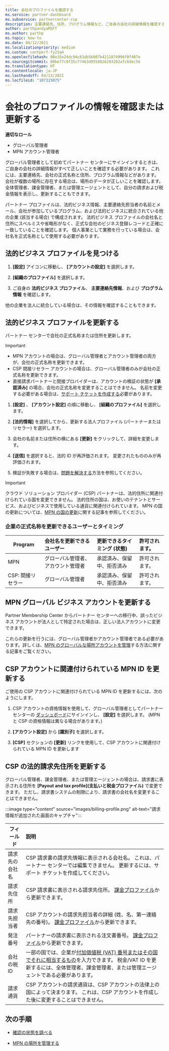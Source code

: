 ```yaml
---
title: 会社のプロファイルを確認する
ms.service: partner-dashboard
ms.subservice: partnercenter-csp
description: 主要連絡先、住所、プログラム情報など、ご自身の会社の詳細情報を確認する方法について説明します。 また、法的住所や請求先住所を更新することもできます。
author: parthpandyaMSFT
ms.author: parthp
ms.topic: how-to
ms.date: 04/12/2021
ms.localizationpriority: medium
ms.custom: contperf-fy21q4
ms.openlocfilehash: 08e35e24dc94c81db56807b4211874996f0f487e
ms.sourcegitcommit: 89be77c9f35c77463d9558826293202afc6dec56
ms.translationtype: HT
ms.contentlocale: ja-JP
ms.lasthandoff: 04/13/2021
ms.locfileid: "107315875"
---
```

# <a name="verify-or-update-your-company-profile-information"></a>会社のプロファイルの情報を確認または更新する 

**適切なロール**

- グローバル管理者
- MPN アカウント管理者

グローバル管理者として初めてパートナー センターにサインインするときは、ご自身の会社の詳細情報がすべて正しいことを確認する必要があります。 これには、主要連絡先、会社の正式名称と住所、プログラム情報などがあります。 会社が複数の場所に存在する場合は、場所のデータが正しいことを確認します。 全体管理者、課金管理者、または管理エージェントとして、自分の請求および税金情報を表示し、更新することもできます。

パートナー プロファイルは、法的ビジネス情報、主要連絡先担当者の名前とメール、会社が参加しているプログラム、および法的ビジネスに統合されている他の企業 (該当する場合) で構成されます。 法的ビジネス プロファイルの会社名と住所にスペルミスや省略形がなく、正式な会社のビジネス登録レコードと正確に一致していることを確認します。 個人事業として業務を行っている場合は、会社名を正式名称として使用する必要があります。


## <a name="locate-the-legal-business-profile"></a>法的ビジネス プロファイルを見つける

1. **[設定]** アイコンに移動し、 **[アカウントの設定]** を選択します。
 
1. **[組織のプロファイル]** を選択します。 

2. ご自身の **法的ビジネス プロファイル**、 **主要連絡先情報**、および **プログラム情報** を確認します。

他の企業を法人に統合している場合は、その情報を確認することもできます。 

## <a name="update-your-legal-business-profile"></a>法的ビジネス プロファイルを更新する 

パートナー センターで会社の正式名称または住所を更新します。

>[!Important]
>- MPN アカウントの場合は、グローバル管理者とアカウント管理者の両方が、会社の正式名称を更新できます。
>- CSP 間接リセラー アカウントの場合は、グローバル管理者のみが会社の正式名称を更新できます。 
>- 直接請求パートナーと間接プロバイダーは、アカウントの検証の状態が **[承認済み]** の場合、会社の正式名称を変更することはできません。 名前を変更する必要がある場合は、[サポート チケットを作成する](https://partner.microsoft.com/dashboard/support/servicerequests/create?stage=2&topicid=eb74583c-61b3-2124-bffc-00920e0ae772)必要があります。



1. **[設定]** 、 **[アカウント設定]** の順に移動し、 **[組織のプロファイル]** を選択します。

2. **[法的情報]** を選択してから、更新する法人プロファイル (パートナーまたはリセラー) を選択します。

1. 会社の名前または住所の横にある **[更新]** をクリックして、詳細を変更します。
 
1. **[送信]** を選択すると、法的 ID が再評価されます。 変更されたもののみが再評価されます。

1. 検証が失敗する場合は、[問題を解決する](verification-responses.md)方法を参照してください。

>[!Important]
>クラウド ソリューション プロバイダー (CSP) パートナーは、法的住所に関連付けられている国を変更できません。 法的住所の国は、お使いのテナントとサービス、およびビジネスで使用している通貨に関連付けられています。 MPN の国の更新については、[MPN の国の更新](manage-locations.md#change-country-of-partner-global-account)に関する記事を参照してください。


### <a name="who-can-update-legal-business-name-and-when"></a>企業の正式名称を更新できるユーザーとタイミング

|**Program**|**会社名を更新できるユーザー**|**更新できるタイミング (状態)**|**許可されます。**|
|---------------------|:-------------------------------|:------------|:-----------------|
MPN|グローバル管理者、アカウント管理者|承認済み、保留中、拒否済み| 許可されます。|
|CSP: 間接リセラー|グローバル管理者|承認済み、保留中、拒否済み| 許可されます。|


## <a name="update-your-mpn-global-business-account"></a>MPN グローバル ビジネス アカウントを更新する

Partner Membership Center からパートナー センターへの移行中、誤ったビジネス アカウントが法人として特定された場合は、正しい法人アカウントに変更できます。

これらの更新を行うには、グローバル管理者かアカウント管理者である必要があります。詳しくは、[MPN のグローバルな場所アカウントを管理](manage-locations.md)する方法に関する記事をご覧ください。


## <a name="update-your-mpn-id-associated-with-your-csp-account"></a>CSP アカウントに関連付けられている MPN ID を更新する

ご使用の CSP アカウントに関連付けられている MPN ID を更新するには、次のようにします。

1. CSP アカウントの資格情報を使用して、グローバル管理者としてパートナー センターの [ダッシュボード](https://partner.microsoft.com/dashboard/home)にサインインし、 **[設定]** を選択します。 (MPN と CSP の資格情報は異なる場合があります。)
 
1. **[アカウント設定]** から **[識別子]** を選択します。

1. **[CSP]** セクションの **[更新]** リンクを使用して、CSP アカウントに関連付けられている MPN ID を更新します 


## <a name="update-your-csp-legal-billing-address"></a>CSP の法的請求先住所を更新する

グローバル管理者、課金管理者、または管理エージェントの場合は、請求書に表示される住所を **[Payout and tax profile]\(支払いと税金プロファイル\)** で変更できます。 ただし、請求書システムの制限により、請求書の会社名を変更することはできません。

:::image type="content" source="images/billing-profile.png" alt-text="請求情報が追加された画面のキャプチャ":::

|**フィールド**  |**説明**|  
|---------------------|:------------------|
|請求先の会社名|CSP 請求書の請求先情報に表示される会社名。  これは、パートナー センターでは編集できません。  更新するには、サポート チケットを作成してください。|
|請求先住所|CSP 請求書に表示される請求先住所。 [課金プロファイル](https://partner.microsoft.com/dashboard/account/v3/accountsettings/billingprofile#commercial)から更新できます。|
|請求先担当者|CSP アカウントの請求先担当者の詳細 (姓、名、第一連絡先の番号)。  [課金プロファイル](https://partner.microsoft.com/dashboard/account/v3/accountsettings/billingprofile#commercial)から更新できます。|
|発注番号|パートナーの請求書に表示される注文書番号。  [課金プロファイル](https://partner.microsoft.com/dashboard/account/v3/accountsettings/billingprofile#commercial)から更新できます。|
|会社の税 ID|一部の国では、企業が[付加価値税 (VAT) 番号またはその国でそれに相当するもの](https://docs.microsoft.com/partner-center/organization-tax-info#submit-vat-id-number)を入力できます。 税金/VAT ID を更新するには、全体管理者、課金管理者、または管理エージェントである必要があります。|
|請求通貨|CSP アカウントの請求通貨は、CSP アカウントの法律上の国によって決まります。  これは、CSP アカウントを作成した後に変更することはできません。|


## <a name="next-steps"></a>次の手順

- [確認の状態を調べる](verification-responses.md)

- [MPN の場所を管理する](manage-locations.md)
